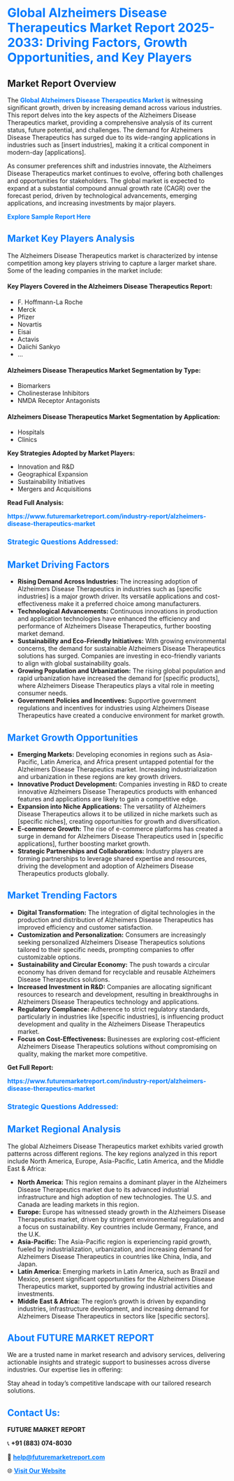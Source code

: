 <h1 style="color: #007BFF;">Global Alzheimers Disease Therapeutics Market Report 2025-2033: Driving Factors, Growth Opportunities, and Key Players</h1>

<section id="overview">
<h2>Market Report Overview</h2>
<p>The <a href="https://www.futuremarketreport.com/industry-report/alzheimers-disease-therapeutics-market" style="color: #007BFF; text-decoration: none;"><strong>Global Alzheimers Disease Therapeutics Market</strong></a> is witnessing significant growth, driven by increasing demand across various industries. This report delves into the key aspects of the Alzheimers Disease Therapeutics market, providing a comprehensive analysis of its current status, future potential, and challenges. The demand for Alzheimers Disease Therapeutics has surged due to its wide-ranging applications in industries such as [insert industries], making it a critical component in modern-day [applications].</p>
<p>As consumer preferences shift and industries innovate, the Alzheimers Disease Therapeutics market continues to evolve, offering both challenges and opportunities for stakeholders. The global market is expected to expand at a substantial compound annual growth rate (CAGR) over the forecast period, driven by technological advancements, emerging applications, and increasing investments by major players.</p>
</section>

<section id="overview">
<p><a href="https://www.futuremarketreport.com/request-sample/reportId=100884" style="color: #007BFF; text-decoration: none;"><strong>Explore Sample Report Here</strong></a></p>
</section>

<section id="key-players">
<h2 style="color: #007BFF;">Market Key Players Analysis</h2>
<p>The Alzheimers Disease Therapeutics market is characterized by intense competition among key players striving to capture a larger market share. Some of the leading companies in the market include:</p>
<h4>Key Players Covered in the Alzheimers Disease Therapeutics Report:</h4>
<ul><li>F. Hoffmann-La Roche</li><li>Merck</li><li>Pfizer</li><li>Novartis</li><li>Eisai</li><li>Actavis</li><li>Daiichi Sankyo</li><li>...</li></ul>
<h4>Alzheimers Disease Therapeutics Market Segmentation by Type:</h4>
<ul><li>Biomarkers</li><li>Cholinesterase Inhibitors</li><li>NMDA Receptor Antagonists</li></ul>

<h4>Alzheimers Disease Therapeutics Market Segmentation by Application:</h4>
<ul><li>Hospitals</li><li>Clinics</li></ul>
<p><strong>Key Strategies Adopted by Market Players:</strong></p>
<ul>
<li>Innovation and R&D</li>
<li>Geographical Expansion</li>
<li>Sustainability Initiatives</li>
<li>Mergers and Acquisitions</li>
</ul>
</section>

<section>
<p><strong>Read Full Analysis: </strong></p><a href="https://www.futuremarketreport.com/industry-report/alzheimers-disease-therapeutics-market" style="color: #007BFF; text-decoration: none;"><strong>https://www.futuremarketreport.com/industry-report/alzheimers-disease-therapeutics-market</strong></a>
<h3 style="color: #007BFF;">Strategic Questions Addressed:</h3>
</section>

<section id="driving-factors">
<h2 style="color: #007BFF;">Market Driving Factors</h2>
<ul>
<li><strong>Rising Demand Across Industries:</strong> The increasing adoption of Alzheimers Disease Therapeutics in industries such as [specific industries] is a major growth driver. Its versatile applications and cost-effectiveness make it a preferred choice among manufacturers.</li>
<li><strong>Technological Advancements:</strong> Continuous innovations in production and application technologies have enhanced the efficiency and performance of Alzheimers Disease Therapeutics, further boosting market demand.</li>
<li><strong>Sustainability and Eco-Friendly Initiatives:</strong> With growing environmental concerns, the demand for sustainable Alzheimers Disease Therapeutics solutions has surged. Companies are investing in eco-friendly variants to align with global sustainability goals.</li>
<li><strong>Growing Population and Urbanization:</strong> The rising global population and rapid urbanization have increased the demand for [specific products], where Alzheimers Disease Therapeutics plays a vital role in meeting consumer needs.</li>
<li><strong>Government Policies and Incentives:</strong> Supportive government regulations and incentives for industries using Alzheimers Disease Therapeutics have created a conducive environment for market growth.</li>
</ul>
</section>

<section id="growth-opportunities">
<h2 style="color: #007BFF;">Market Growth Opportunities</h2>
<ul>
<li><strong>Emerging Markets:</strong> Developing economies in regions such as Asia-Pacific, Latin America, and Africa present untapped potential for the Alzheimers Disease Therapeutics market. Increasing industrialization and urbanization in these regions are key growth drivers.</li>
<li><strong>Innovative Product Development:</strong> Companies investing in R&D to create innovative Alzheimers Disease Therapeutics products with enhanced features and applications are likely to gain a competitive edge.</li>
<li><strong>Expansion into Niche Applications:</strong> The versatility of Alzheimers Disease Therapeutics allows it to be utilized in niche markets such as [specific niches], creating opportunities for growth and diversification.</li>
<li><strong>E-commerce Growth:</strong> The rise of e-commerce platforms has created a surge in demand for Alzheimers Disease Therapeutics used in [specific applications], further boosting market growth.</li>
<li><strong>Strategic Partnerships and Collaborations:</strong> Industry players are forming partnerships to leverage shared expertise and resources, driving the development and adoption of Alzheimers Disease Therapeutics products globally.</li>
</ul>
</section>

<section id="trending-factors">
<h2 style="color: #007BFF;">Market Trending Factors</h2>
<ul>
<li><strong>Digital Transformation:</strong> The integration of digital technologies in the production and distribution of Alzheimers Disease Therapeutics has improved efficiency and customer satisfaction.</li>
<li><strong>Customization and Personalization:</strong> Consumers are increasingly seeking personalized Alzheimers Disease Therapeutics solutions tailored to their specific needs, prompting companies to offer customizable options.</li>
<li><strong>Sustainability and Circular Economy:</strong> The push towards a circular economy has driven demand for recyclable and reusable Alzheimers Disease Therapeutics solutions.</li>
<li><strong>Increased Investment in R&D:</strong> Companies are allocating significant resources to research and development, resulting in breakthroughs in Alzheimers Disease Therapeutics technology and applications.</li>
<li><strong>Regulatory Compliance:</strong> Adherence to strict regulatory standards, particularly in industries like [specific industries], is influencing product development and quality in the Alzheimers Disease Therapeutics market.</li>
<li><strong>Focus on Cost-Effectiveness:</strong> Businesses are exploring cost-efficient Alzheimers Disease Therapeutics solutions without compromising on quality, making the market more competitive.</li>
</ul>
</section>

<section>
<p><strong>Get Full Report: </strong></p><a href="https://www.futuremarketreport.com/industry-report/alzheimers-disease-therapeutics-market" style="color: #007BFF; text-decoration: none;"><strong>https://www.futuremarketreport.com/industry-report/alzheimers-disease-therapeutics-market</strong></a>
<h3 style="color: #007BFF;">Strategic Questions Addressed:</h3>
</section>


<section id="regional-analysis">
<h2 style="color: #007BFF;">Market Regional Analysis</h2>
<p>The global Alzheimers Disease Therapeutics market exhibits varied growth patterns across different regions. The key regions analyzed in this report include North America, Europe, Asia-Pacific, Latin America, and the Middle East & Africa:</p>
<ul>
<li><strong>North America:</strong> This region remains a dominant player in the Alzheimers Disease Therapeutics market due to its advanced industrial infrastructure and high adoption of new technologies. The U.S. and Canada are leading markets in this region.</li>
<li><strong>Europe:</strong> Europe has witnessed steady growth in the Alzheimers Disease Therapeutics market, driven by stringent environmental regulations and a focus on sustainability. Key countries include Germany, France, and the U.K.</li>
<li><strong>Asia-Pacific:</strong> The Asia-Pacific region is experiencing rapid growth, fueled by industrialization, urbanization, and increasing demand for Alzheimers Disease Therapeutics in countries like China, India, and Japan.</li>
<li><strong>Latin America:</strong> Emerging markets in Latin America, such as Brazil and Mexico, present significant opportunities for the Alzheimers Disease Therapeutics market, supported by growing industrial activities and investments.</li>
<li><strong>Middle East & Africa:</strong> The region’s growth is driven by expanding industries, infrastructure development, and increasing demand for Alzheimers Disease Therapeutics in sectors like [specific sectors].</li>
</ul>
</section>

<footer>
<h2 style="color: #007BFF;">About FUTURE MARKET REPORT</h2>
<p>We are a trusted name in market research and advisory services, delivering actionable insights and strategic support to businesses across diverse industries. Our expertise lies in offering:</p>

<p>Stay ahead in today’s competitive landscape with our tailored research solutions.</p>

<h2 style="color: #007BFF;">Contact Us:</h2>
<p><strong>FUTURE MARKET REPORT</strong></p>
<p>📞 <strong>+91 (883) 074-8030</strong></p>
<p>📧 <strong><a href="mailto:help@futuremarketreport.com" style="color: #007BFF;">help@futuremarketreport.com</a></strong></p>
<p>🌐 <strong><a href="https://www.futuremarketreport.com/" style="color: #007BFF;">Visit Our Website</a></strong></p>
</footer>
